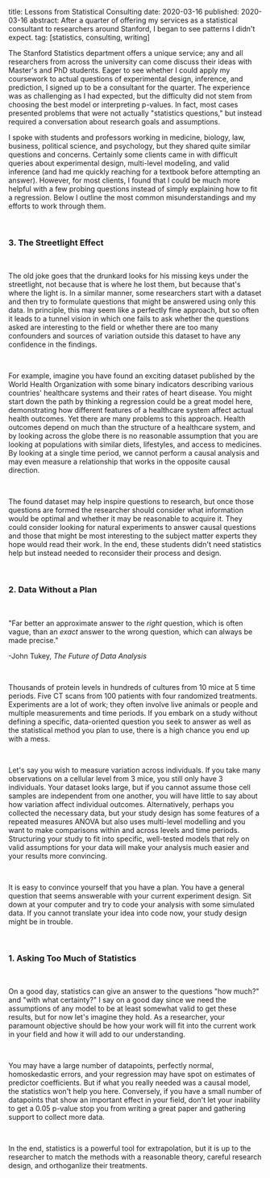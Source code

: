title: Lessons from Statistical Consulting
date: 2020-03-16
published: 2020-03-16
abstract: After a quarter of offering my services as a statistical consultant to researchers around Stanford, I began to see patterns I didn't expect.
tag: [statistics, consulting, writing]



The Stanford Statistics department offers a unique service; any and all researchers from across the university can come discuss their ideas with Master's and PhD students. Eager to see whether I could apply my coursework to actual questions of experimental design, inference, and prediction, I signed up to be a consultant for the quarter. The experience was as challenging as I had expected, but the difficulty did not stem from choosing the best model or interpreting p-values. In fact, most cases presented problems that were not actually "statistics questions," but instead required a conversation about research goals and assumptions.

I spoke with students and professors working in medicine, biology, law, business, political science, and psychology, but they shared quite similar questions and concerns. Certainly some clients came in with difficult queries about experimental design, multi-level modeling, and valid inference (and had me quickly reaching for a textbook before attempting an answer). However, for most clients, I found that I could be much more helpful with a few probing questions instead of simply explaining how to fit a regression. Below I outline the most common misunderstandings and my efforts to work through them.

&nbsp;&nbsp;
### 3. The Streetlight Effect
&nbsp;

The old joke goes that the drunkard looks for his missing keys under the streetlight, not because that is where he lost them, but because that's where the light is. In a similar manner, some researchers start with a dataset and then try to formulate questions that might be answered using only this data. In principle, this may seem like a perfectly fine approach, but so often it leads to a tunnel vision in which one fails to ask whether the questions asked are interesting to the field or whether there are too many confounders and sources of variation outside this dataset to have any confidence in the findings.

&nbsp;

For example, imagine you have found an exciting dataset published by the World Health Organization with some binary indicators describing various countries' healthcare systems and their rates of heart disease. You might start down the path by thinking a regression could be a great model here, demonstrating how different features of a healthcare system affect actual health outcomes. Yet there are many problems to this  approach. Health outcomes depend on much than the structure of a healthcare system, and by looking across the globe there is no reasonable assumption that you are looking at populations with similar diets, lifestyles, and access to medicines. By looking at a single time period, we cannot perform a causal analysis and may even measure a relationship that works in the opposite causal direction.

&nbsp;

The found dataset may help inspire questions to research, but once those questions are formed the researcher should consider what information would be optimal and whether it may be reasonable to acquire it. They could consider looking for natural experiments to answer causal questions and those that might be most interesting to the subject matter experts they hope would read their work. In the end, these students didn't need statistics help but instead needed to reconsider their process and design.

&nbsp;&nbsp;

### 2. Data Without a Plan
&nbsp;

"Far better an approximate answer to the *right* question, which is often vague, than an *exact* answer to the wrong question, which can always be made precise."

-John Tukey, *The Future of Data Analysis*

&nbsp;

Thousands of protein levels in hundreds of cultures from 10 mice at 5 time periods. Five CT scans from 100 patients with four randomized treatments. Experiments are a lot of work; they often involve live animals or people and multiple measurements and time periods. If you embark on a study without defining a specific, data-oriented question you seek to answer as well as the statistical method you plan to use, there is a high chance you end up with a mess.

&nbsp;

Let's say you wish to measure variation across individuals. If you take many observations on a cellular level from 3 mice, you still only have 3 individuals. Your dataset looks large, but if you cannot assume those cell samples are independent from one another, you will have little to say about how variation affect individual outcomes. Alternatively, perhaps you collected the necessary data, but your study design has some features of a repeated measures ANOVA but also uses multi-level modelling and you want to make comparisons within and across levels and time periods. Structuring your study to fit into specific, well-tested models that rely on valid assumptions for your data will make your analysis much easier and your results more convincing.

&nbsp;

It is easy to convince yourself that you have a plan. You have a general question that seems answerable with your current experiment design. Sit down at your computer and try to code your analysis with some simulated data. If you cannot translate your idea into code now, your study design might be in trouble.

&nbsp;&nbsp;

### 1. Asking Too Much of Statistics

&nbsp;

On a good day, statistics can give an answer to the questions "how much?" and "with what certainty?" I say on a good day since we need the assumptions of any model to be at least somewhat valid to get these results, but for now let's imagine they hold. As a researcher, your paramount objective should be how your work will fit into the current work in your field and how it will add to our understanding.

&nbsp;

You may have a large number of datapoints, perfectly normal, homoskedastic errors, and your regression may have spot on estimates of predictor coefficients. But if what you really needed was a causal model, the statistics won't help you here. Conversely, if you have a small number of datapoints that show an important effect in your field, don't let your inability to get a 0.05 p-value stop you from writing a great paper and gathering support to collect more data.

&nbsp;

In the end, statistics is a powerful tool for extrapolation, but it is up to the researcher to match the methods with a reasonable theory, careful research design, and orthoganlize their treatments.
